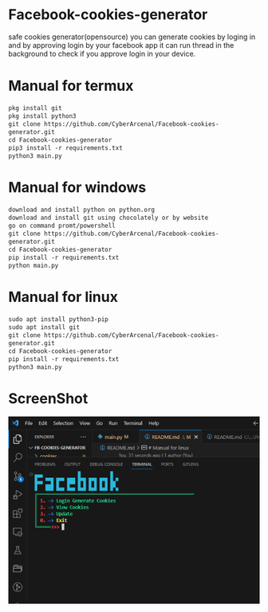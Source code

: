 # Facebook-cookies-generator
safe cookies generator(opensource)
you can generate cookies by loging in and by approving login by your facebook app it can run thread in the background to check if you approve login in your device.
# Manual for termux
```
pkg install git
pkg install python3
git clone https://github.com/CyberArcenal/Facebook-cookies-generator.git
cd Facebook-cookies-generator
pip3 install -r requirements.txt
python3 main.py
```
# Manual for windows
```
download and install python on python.org
download and install git using chocolately or by website
go on command promt/powershell
git clone https://github.com/CyberArcenal/Facebook-cookies-generator.git
cd Facebook-cookies-generator
pip install -r requirements.txt
python main.py
```
# Manual for linux
```
sudo apt install python3-pip
sudo apt install git
git clone https://github.com/CyberArcenal/Facebook-cookies-generator.git
cd Facebook-cookies-generator
pip install -r requirements.txt
python3 main.py
```

# ScreenShot
![Screenshot](https://github.com/CyberArcenal/Facebook-cookies-generator/blob/main/2024-02-20.png)

<!-- # Thanks
<a href="https://buymeacoffee.com/dariusofficia10" target="_blank"><img src="https://cdn.buymeacoffee.com/buttons/default-orange.png" alt="Buy Me A Coffee" height="41" width="174"></a> -->